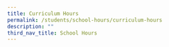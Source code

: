 ```yaml
---
title: Curriculum Hours
permalink: /students/school-hours/curriculum-hours
description: ""
third_nav_title: School Hours
---
```

